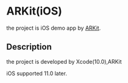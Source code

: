 # ARKit(iOS)
the project is iOS demo app by [ARKit](https://developer.apple.com/jp/arkit/). 

## Description
the project is developed by Xcode(10.0),ARKit

iOS supported 11.0 later.
